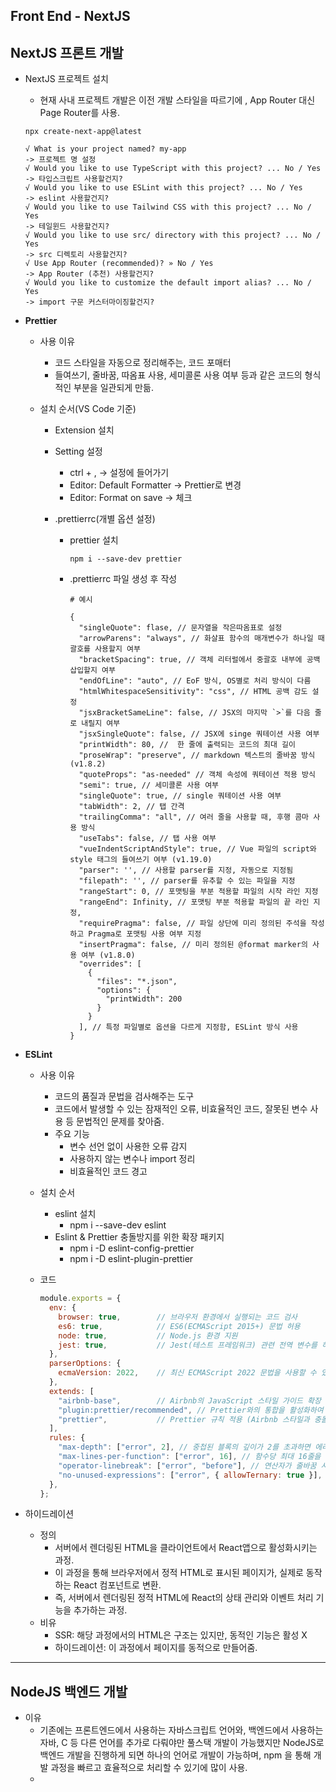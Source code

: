 ## Front End - NextJS

## NextJS 프론트 개발

- NextJS 프로젝트 설치

  - 현재 사내 프로젝트 개발은 이전 개발 스타일을 따르기에 , App Router 대신 Page Router를 사용.

  ```
  npx create-next-app@latest
  
  √ What is your project named? my-app
  -> 프로젝트 명 설정
  √ Would you like to use TypeScript with this project? ... No / Yes
  -> 타입스크립트 사용할건지?
  √ Would you like to use ESLint with this project? ... No / Yes
  -> eslint 사용할건지?
  √ Would you like to use Tailwind CSS with this project? ... No / Yes
  -> 테일윈드 사용할건지?
  √ Would you like to use src/ directory with this project? ... No / Yes
  -> src 디렉토리 사용할건지?
  √ Use App Router (recommended)? » No / Yes
  -> App Router (추천) 사용할건지?
  √ Would you like to customize the default import alias? ... No / Yes
  -> import 구문 커스터마이징할건지?
  ```

- **Prettier** 

  - 사용 이유

    - 코드 스타일을 자동으로 정리해주는, 코드 포매터
    - 들여쓰기, 줄바꿈, 따옴표 사용, 세미콜론 사용 여부 등과 같은 코드의 형식적인 부분을 일관되게 만듦.

  - 설치 순서(VS Code 기준)

    - Extension 설치

    - Setting 설정

      - ctrl + , -> 설정에 들어가기
      - Editor: Default Formatter -> Prettier로 변경
      - Editor: Format on save -> 체크

    - .prettierrc(개별 옵션 설정)

      - prettier 설치

        ```
        npm i --save-dev prettier
        ```

      - .prettierrc 파일 생성 후 작성

        ```
        # 예시
        
        {
          "singleQuote": flase, // 문자열을 작은따옴표로 설정
          "arrowParens": "always", // 화살표 함수의 매개변수가 하나일 때 괄호를 사용할지 여부
          "bracketSpacing": true, // 객체 리터럴에서 중괄호 내부에 공백 삽입할지 여부 
          "endOfLine": "auto", // EoF 방식, OS별로 처리 방식이 다름 
          "htmlWhitespaceSensitivity": "css", // HTML 공백 감도 설정
          "jsxBracketSameLine": false, // JSX의 마지막 `>`를 다음 줄로 내릴지 여부 
          "jsxSingleQuote": false, // JSX에 singe 쿼테이션 사용 여부
          "printWidth": 80, //  한 줄에 출력되는 코드의 최대 길이
          "proseWrap": "preserve", // markdown 텍스트의 줄바꿈 방식 (v1.8.2)
          "quoteProps": "as-needed" // 객체 속성에 쿼테이션 적용 방식
          "semi": true, // 세미콜론 사용 여부
          "singleQuote": true, // single 쿼테이션 사용 여부
          "tabWidth": 2, // 탭 간격
          "trailingComma": "all", // 여러 줄을 사용할 때, 후행 콤마 사용 방식
          "useTabs": false, // 탭 사용 여부
          "vueIndentScriptAndStyle": true, // Vue 파일의 script와 style 태그의 들여쓰기 여부 (v1.19.0)
          "parser": '', // 사용할 parser를 지정, 자동으로 지정됨
          "filepath": '', // parser를 유추할 수 있는 파일을 지정
          "rangeStart": 0, // 포맷팅을 부분 적용할 파일의 시작 라인 지정
          "rangeEnd": Infinity, // 포맷팅 부분 적용할 파일의 끝 라인 지정,
          "requirePragma": false, // 파일 상단에 미리 정의된 주석을 작성하고 Pragma로 포맷팅 사용 여부 지정
          "insertPragma": false, // 미리 정의된 @format marker의 사용 여부 (v1.8.0)
          "overrides": [ 
            {
              "files": "*.json",
              "options": {
                "printWidth": 200
              }
            }
          ], // 특정 파일별로 옵션을 다르게 지정함, ESLint 방식 사용
        }
        ```

- **ESLint**

  - 사용 이유

    - 코드의 품질과 문법을 검사해주는 도구
    - 코드에서 발생할 수 있는 잠재적인 오류, 비효율적인 코드, 잘못된 변수 사용 등 문법적인 문제를 찾아줌.
    - 주요 기능
      - 변수 선언 없이 사용한 오류 감지
      - 사용하지 않는 변수나 import 정리
      - 비효율적인 코드 경고

  - 설치 순서

    - eslint 설치
      - npm i --save-dev eslint
    - Eslint & Prettier 충돌방지를 위한 확장 패키지
      - npm i -D eslint-config-prettier
      - npm i -D eslint-plugin-prettier

  - 코드

    ```javascript
    module.exports = {
      env: {
        browser: true,        // 브라우저 환경에서 실행되는 코드 검사
        es6: true,            // ES6(ECMAScript 2015+) 문법 허용
        node: true,           // Node.js 환경 지원
        jest: true,           // Jest(테스트 프레임워크) 관련 전역 변수를 허용
      },
      parserOptions: {
        ecmaVersion: 2022,    // 최신 ECMAScript 2022 문법을 사용할 수 있도록 설정
      },
      extends: [
        "airbnb-base",        // Airbnb의 JavaScript 스타일 가이드 확장 적용
        "plugin:prettier/recommended", // Prettier와의 통합을 활성화하여 코드 스타일 문제를 잡음
        "prettier",           // Prettier 규칙 적용 (Airbnb 스타일과 충돌하는 포맷팅 규칙 비활성화)
      ],
      rules: {
        "max-depth": ["error", 2], // 중첩된 블록의 깊이가 2를 초과하면 에러
        "max-lines-per-function": ["error", 16], // 함수당 최대 16줄을 초과하면 에러
        "operator-linebreak": ["error", "before"], // 연산자가 줄바꿈 시 앞에 위치해야 함
        "no-unused-expressions": ["error", { allowTernary: true }], // 사용되지 않는 표현식 금지, 단 삼항 연산자는 허용
      },
    };
    
    
    ```

    

- 하이드레이션
  - 정의
    - 서버에서 렌더링된 HTML을 클라이언트에서 React앱으로 활성화시키는 과정.
    - 이 과정을 통해 브라우저에서 정적 HTML로 표시된 페이지가, 실제로 동작하는 React 컴포넌트로 변환.
    - 즉, 서버에서 렌더링된 정적 HTML에 React의 상태 관리와 이벤트 처리 기능을 추가하는 과정.
  - 비유
    - SSR: 해당 과정에서의 HTML은 구조는 있지만, 동적인 기능은 활성 X
    - 하이드레이션: 이 과정에서 페이지를 동적으로 만들어줌.





---

## NodeJS 백엔드 개발 

- 이유
  - 기존에는 프론트엔드에서 사용하는 자바스크립트 언어와, 백엔드에서 사용하는 자바, C 등 
    다른 언어를 추가로 다뤄야만 풀스택 개발이 가능했지만
    NodeJS로 백엔드 개발을 진행하게 되면 하나의 언어로 개발이 가능하며, 
    npm 을 통해 개발 과정을 빠르고 효율적으로 처리할 수 있기에 많이 사용.
  - 